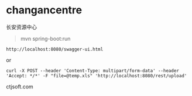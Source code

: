 # changancentre
长安资源中心

>mvn spring-boot:run

```
http://localhost:8080/swagger-ui.html   
```
or

```
curl -X POST --header 'Content-Type: multipart/form-data' --header 'Accept: */*' -F "file=@temp.xls" 'http://localhost:8080/rest/upload'  
```

ctjsoft.com
